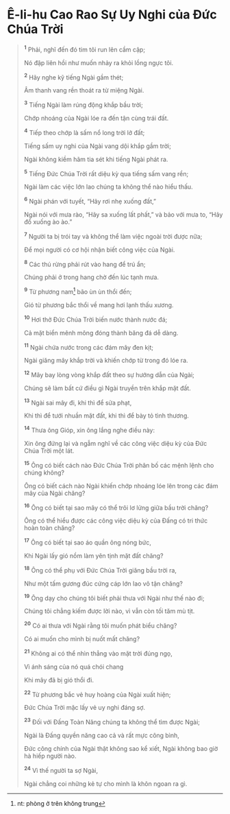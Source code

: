 # Ê-li-hu Cao Rao Sự Uy Nghi của Đức Chúa Trời

> <sup><b>1</b></sup> Phải, nghĩ đến đó tim tôi run lên cầm cập;
>
> Nó đập liên hồi như muốn nhảy ra khỏi lồng ngực tôi.
>
> <sup><b>2</b></sup> Hãy nghe kỹ tiếng Ngài gầm thét;
>
> Âm thanh vang rền thoát ra từ miệng Ngài.
>
> <sup><b>3</b></sup> Tiếng Ngài làm rúng động khắp bầu trời;
>
> Chớp nhoáng của Ngài lóe ra đến tận cùng trái đất.
>
> <sup><b>4</b></sup> Tiếp theo chớp là sấm nổ long trời lở đất;
>
> Tiếng sấm uy nghi của Ngài vang dội khắp gầm trời;
>
> Ngài không kiềm hãm tia sét khi tiếng Ngài phát ra.
>
> <sup><b>5</b></sup> Tiếng Đức Chúa Trời rất diệu kỳ qua tiếng sấm vang rền;
>
> Ngài làm các việc lớn lao chúng ta không thể nào hiểu thấu.
>
> <sup><b>6</b></sup> Ngài phán với tuyết, “Hãy rơi nhẹ xuống đất,”
>
> Ngài nói với mưa rào, “Hãy sa xuống lất phất,” và bảo với mưa to, “Hãy đổ xuống ào ào.”
>
> <sup><b>7</b></sup> Người ta bị trói tay và không thể làm việc ngoài trời được nữa;
>
> Để mọi người có cơ hội nhận biết công việc của Ngài.
>
> <sup><b>8</b></sup> Các thú rừng phải rút vào hang để trú ẩn;
>
> Chúng phải ở trong hang chờ đến lúc tạnh mưa.
>
> <sup><b>9</b></sup> Từ phương nam[^1-7ad6ceaa-5657-4e48-8716-8a42b3bfb160] bão ùn ùn thổi đến;
>
> Gió từ phương bắc thổi về mang hơi lạnh thấu xương.
>
> <sup><b>10</b></sup> Hơi thở Đức Chúa Trời biến nước thành nước đá;
>
> Cả mặt biển mênh mông đóng thành băng đá dễ dàng.
>
> <sup><b>11</b></sup> Ngài chứa nước trong các đám mây đen kịt;
>
> Ngài giăng mây khắp trời và khiến chớp từ trong đó lóe ra.
>
> <sup><b>12</b></sup> Mây bay lòng vòng khắp đất theo sự hướng dẫn của Ngài;
>
> Chúng sẽ làm bất cứ điều gì Ngài truyền trên khắp mặt đất.
>
> <sup><b>13</b></sup> Ngài sai mây đi, khi thì để sửa phạt,
>
> Khi thì để tưới nhuần mặt đất, khi thì để bày tỏ tình thương.
>
> <sup><b>14</b></sup> Thưa ông Gióp, xin ông lắng nghe điều này:
>
> Xin ông đứng lại và ngẫm nghĩ về các công việc diệu kỳ của Đức Chúa Trời một lát.
>
> <sup><b>15</b></sup> Ông có biết cách nào Đức Chúa Trời phân bố các mệnh lệnh cho chúng không?
>
> Ông có biết cách nào Ngài khiến chớp nhoáng lóe lên trong các đám mây của Ngài chăng?
>
> <sup><b>16</b></sup> Ông có biết tại sao mây có thể trôi lơ lửng giữa bầu trời chăng?
>
> Ông có thể hiểu được các công việc diệu kỳ của Đấng có tri thức hoàn toàn chăng?
>
> <sup><b>17</b></sup> Ông có biết tại sao áo quần ông nóng bức,
>
> Khi Ngài lấy gió nồm làm yên tịnh mặt đất chăng?
>
> <sup><b>18</b></sup> Ông có thể phụ với Đức Chúa Trời giăng bầu trời ra,
>
> Như một tấm gương đúc cứng cáp lớn lao vô tận chăng?
>
> <sup><b>19</b></sup> Ông dạy cho chúng tôi biết phải thưa với Ngài như thế nào đi;
>
> Chúng tôi chẳng kiếm được lời nào, vì vẫn còn tối tăm mù tịt.
>
> <sup><b>20</b></sup> Có ai thưa với Ngài rằng tôi muốn phát biểu chăng?
>
> Có ai muốn cho mình bị nuốt mất chăng?
>
> <sup><b>21</b></sup> Không ai có thể nhìn thẳng vào mặt trời đúng ngọ,
>
> Vì ánh sáng của nó quá chói chang
>
> Khi mây đã bị gió thổi đi.
>
> <sup><b>22</b></sup> Từ phương bắc vẻ huy hoàng của Ngài xuất hiện;
>
> Đức Chúa Trời mặc lấy vẻ uy nghi đáng sợ.
>
> <sup><b>23</b></sup> Đối với Đấng Toàn Năng chúng ta không thể tìm được Ngài;
>
> Ngài là Đấng quyền năng cao cả và rất mực công bình,
>
> Đức công chính của Ngài thật không sao kể xiết, Ngài không bao giờ hà hiếp người nào.
>
> <sup><b>24</b></sup> Vì thế người ta sợ Ngài,
>
> Ngài chẳng coi những kẻ tự cho mình là khôn ngoan ra gì.

[^1-7ad6ceaa-5657-4e48-8716-8a42b3bfb160]: nt: phòng ở trên không trung
